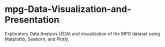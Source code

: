 # mpg-Data-Visualization-and-Presentation
Exploratory Data Analysis (EDA) and visualization of the MPG  dataset using Matplotlib, Seaborn, and Plotly.
